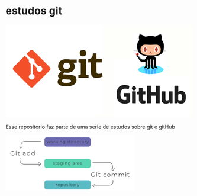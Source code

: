 # estudos git

![GitHub Logo](./gitgitHub.png)


Esse repositorio faz parte de uma serie de estudos sobre git e gitHub

![Git funcionamento](./gitstagecommit.png)